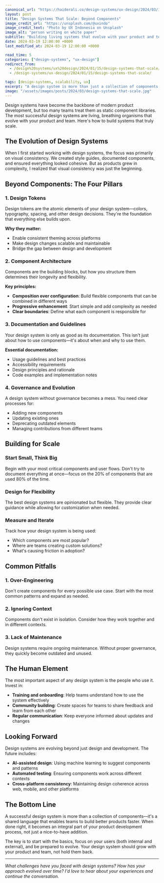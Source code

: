 ```yaml
---
canonical_url: "https://haiderali.co/design-systems/ux-design/2024/03/19/design-systems-that-scale/"
layout: post
title: "Design Systems That Scale: Beyond Components"
image_credit_url: "https://unsplash.com/@uxindo"
image_credit_text: "Photo by UX Indonesia on Unsplash"
image_alt: "person writing on white paper"
subtitle: "Building living systems that evolve with your product and team"
date: 2024-03-19 12:00:00 +0000
last_modified_at: 2024-03-19 12:00:00 +0000

read_time: 5
categories: ["design-systems", "ux-design"]
redirect_from:
  - /design%20systems/ux%20design/2024/01/15/design-systems-that-scale/
  - /design-systems/ux-design/2024/01/15/design-systems-that-scale/

tags: [design-systems, scalability, ux]
excerpt: "A design system is more than just a collection of components. Here's how to build systems that truly scale and evolve with your product."
image: "/assets/images/posts/2024/03/design-systems-that-scale.jpg"
---
```


Design systems have become the backbone of modern product development, but too many teams treat them as static component libraries. The most successful design systems are living, breathing organisms that evolve with your product and team. Here's how to build systems that truly scale.

## The Evolution of Design Systems

When I first started working with design systems, the focus was primarily on visual consistency. We created style guides, documented components, and ensured everything looked cohesive. But as products grew in complexity, I realized that visual consistency was just the beginning.

## Beyond Components: The Four Pillars

### 1. Design Tokens
Design tokens are the atomic elements of your design system—colors, typography, spacing, and other design decisions. They're the foundation that everything else builds upon.

**Why they matter:**
- Enable consistent theming across platforms
- Make design changes scalable and maintainable
- Bridge the gap between design and development

### 2. Component Architecture
Components are the building blocks, but how you structure them determines their longevity and flexibility.

**Key principles:**
- **Composition over configuration**: Build flexible components that can be combined in different ways
- **Progressive enhancement**: Start simple and add complexity as needed
- **Clear boundaries**: Define what each component is responsible for

### 3. Documentation and Guidelines
Your design system is only as good as its documentation. This isn't just about how to use components—it's about when and why to use them.

**Essential documentation:**
- Usage guidelines and best practices
- Accessibility requirements
- Design principles and rationale
- Code examples and implementation notes

### 4. Governance and Evolution
A design system without governance becomes a mess. You need clear processes for:
- Adding new components
- Updating existing ones
- Deprecating outdated elements
- Managing contributions from different teams

## Building for Scale

### Start Small, Think Big
Begin with your most critical components and user flows. Don't try to document everything at once—focus on the 20% of components that are used 80% of the time.

### Design for Flexibility
The best design systems are opinionated but flexible. They provide clear guidance while allowing for customization when needed.

### Measure and Iterate
Track how your design system is being used:
- Which components are most popular?
- Where are teams creating custom solutions?
- What's causing friction in adoption?

## Common Pitfalls

### 1. Over-Engineering
Don't create components for every possible use case. Start with the most common patterns and expand as needed.

### 2. Ignoring Context
Components don't exist in isolation. Consider how they work together and in different contexts.

### 3. Lack of Maintenance
Design systems require ongoing maintenance. Without proper governance, they quickly become outdated and unused.

## The Human Element

The most important aspect of any design system is the people who use it. Invest in:
- **Training and onboarding**: Help teams understand how to use the system effectively
- **Community building**: Create spaces for teams to share feedback and learn from each other
- **Regular communication**: Keep everyone informed about updates and changes

## Looking Forward

Design systems are evolving beyond just design and development. The future includes:
- **AI-assisted design**: Using machine learning to suggest components and patterns
- **Automated testing**: Ensuring components work across different contexts
- **Cross-platform consistency**: Maintaining design coherence across web, mobile, and other platforms

## The Bottom Line

A successful design system is more than a collection of components—it's a shared language that enables teams to build better products faster. When done right, it becomes an integral part of your product development process, not just a nice-to-have addition.

The key is to start with the basics, focus on your users (both internal and external), and be prepared to evolve. Your design system should grow with your product and team, not hold them back.

---

*What challenges have you faced with design systems? How has your approach evolved over time? I'd love to hear about your experiences and continue the conversation.*
